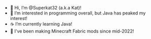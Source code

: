 - 👋 Hi, I’m @Superkat32 (a.k.a Kat)!
- 👀 I’m interested in programming overall, but Java has peaked my interest!
- ☕ I’m currently learning Java!
- 🥳 I've been making Minecraft Fabric mods since mid-2022!

<!---
Superkat32/Superkat32 is a ✨ special ✨ repository because its `README.md` (this file) appears on your GitHub profile.
You can click the Preview link to take a look at your changes.
--->
